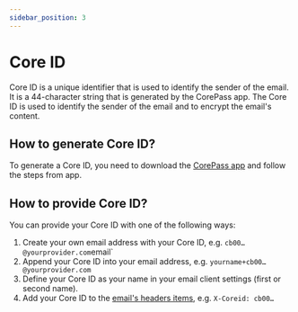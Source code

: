 ```yaml
---
sidebar_position: 3
---
```


# Core ID

Core ID is a unique identifier that is used to identify the sender of the email. It is a 44-character string that is generated by the CorePass app. The Core ID is used to identify the sender of the email and to encrypt the email's content.

## How to generate Core ID?

To generate a Core ID, you need to download the [CorePass app](https://corepass.net) and follow the steps from app.

## How to provide Core ID?

You can provide your Core ID with one of the following ways:

1. Create your own email address with your Core ID, e.g. `cb00…@yourprovider.com`email`
2. Append your Core ID into your email address, e.g. `yourname+cb00…@yourprovider.com`
3. Define your Core ID as your name in your email client settings (first or second name).
4. Add your Core ID to the [email's headers items](/docs/guide/custom-headers), e.g. `X-Coreid: cb00…`
